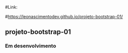 #Link:

#https://leonascimentodev.github.io/projeto-bootstrap-01/

## projeto-bootstrap-01
 
### Em desenvolvimento
